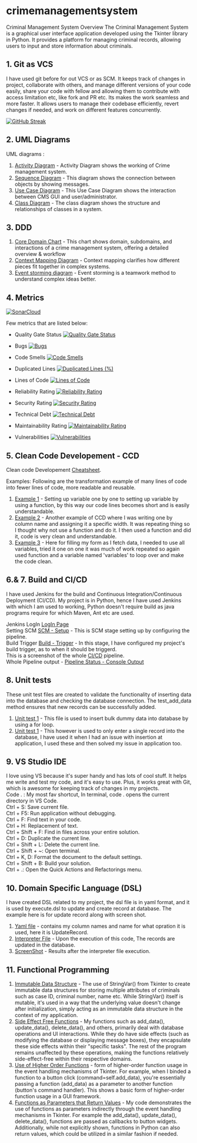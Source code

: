 # crimemanagementsystem
Criminal Management System
Overview
The Criminal Management System is a graphical user interface application developed using the Tkinter library in Python. It provides a platform for managing criminal records, allowing users to input and store information about criminals.


## 1. Git as VCS
I have used git before for out VCS or as SCM. 
It keeps track of changes in project, collaborate with others, and manage different versions of your code easily, share your code with fellow and allowing them to contribute with access limitation etc, like fork and PR etc. Its makes the work seamless and more faster. It allows users to manage their codebase efficiently, revert changes if needed, and work on different features concurrently.

[![GitHub Streak](https://github-readme-streak-stats.herokuapp.com/?user=iarsalansaeed&theme=cobalt)](https://github.com/iarsalansaeed/crimemanagementsystem)  

## 2. UML Diagrams
UML diagrams :<be>
1. [Activity Diagram](https://github.com/iarsalansaeed/crimemanagementsystem/blob/main/class-uml/activity-diagram.jpg) - Activity Diagram shows the working of Crime management system.
2. [Sequence Diagram](https://github.com/iarsalansaeed/crimemanagementsystem/blob/main/class-uml/sequence-diagram.jpg) - This diagram shows the connection between objects by showing messages.
3. [Use Case Diagram](https://github.com/iarsalansaeed/crimemanagementsystem/blob/main/class-uml/Use-case-diagram.jpg) - This Use Case Diagram shows the interaction between CMS GUI and user/administrator.
4. [Class Diagram](https://github.com/iarsalansaeed/crimemanagementsystem/blob/main/class-uml/class-diagram.jpg) - The class diagram shows the structure and relationships of classes in a system.

## 3. DDD
1. [Core Domain Chart](https://github.com/iarsalansaeed/crimemanagementsystem/blob/main/class-uml/core-domain-chartt.png) - This chart shows domain, subdomains, and interactions of a crime management system, offering a detailed overview & workflow<br>
2. [Context Mapping Diagram](https://github.com/iarsalansaeed/crimemanagementsystem/blob/main/class-uml/context-mapping-cms.png) - Context mapping clarifies how different pieces fit together in complex systems. <br>
3. [Event storming diagram](https://github.com/iarsalansaeed/crimemanagementsystem/blob/main/class-uml/event-storming.png) - Event storming is a teamwork method to understand complex ideas better. <br>

## 4. Metrics
[![SonarCloud](https://sonarcloud.io/images/project_badges/sonarcloud-white.svg)](https://sonarcloud.io/project/overview?id=iarsalansaeed_crimemanagementsystem)

Few metrics that are listed below: 

- Quality Gate Status [![Quality Gate Status](https://sonarcloud.io/api/project_badges/measure?project=iarsalansaeed_crimemanagementsystem&metric=alert_status)](https://sonarcloud.io/summary/new_code?id=iarsalansaeed_crimemanagementsystem)

- Bugs [![Bugs](https://sonarcloud.io/api/project_badges/measure?project=iarsalansaeed_crimemanagementsystem&metric=bugs)](https://sonarcloud.io/summary/new_code?id=iarsalansaeed_crimemanagementsystem)

- Code Smells [![Code Smells](https://sonarcloud.io/api/project_badges/measure?project=iarsalansaeed_crimemanagementsystem&metric=code_smells)](https://sonarcloud.io/summary/new_code?id=iarsalansaeed_crimemanagementsystem)

- Duplicated Lines [![Duplicated Lines (%)](https://sonarcloud.io/api/project_badges/measure?project=iarsalansaeed_crimemanagementsystem&metric=duplicated_lines_density)](https://sonarcloud.io/summary/new_code?id=iarsalansaeed_crimemanagementsystem)

- Lines of Code [![Lines of Code](https://sonarcloud.io/api/project_badges/measure?project=iarsalansaeed_crimemanagementsystem&metric=ncloc)](https://sonarcloud.io/summary/new_code?id=iarsalansaeed_crimemanagementsystem)

- Reliability Rating [![Reliability Rating](https://sonarcloud.io/api/project_badges/measure?project=iarsalansaeed_crimemanagementsystem&metric=reliability_rating)](https://sonarcloud.io/summary/new_code?id=iarsalansaeed_crimemanagementsystem)

- Security Rating [![Security Rating](https://sonarcloud.io/api/project_badges/measure?project=iarsalansaeed_crimemanagementsystem&metric=security_rating)](https://sonarcloud.io/summary/new_code?id=iarsalansaeed_crimemanagementsystem)

- Technical Debt [![Technical Debt](https://sonarcloud.io/api/project_badges/measure?project=iarsalansaeed_crimemanagementsystem&metric=sqale_index)](https://sonarcloud.io/summary/new_code?id=iarsalansaeed_crimemanagementsystem)

- Maintainability Rating [![Maintainability Rating](https://sonarcloud.io/api/project_badges/measure?project=iarsalansaeed_crimemanagementsystem&metric=sqale_rating)](https://sonarcloud.io/summary/new_code?id=iarsalansaeed_crimemanagementsystem)

- Vulnerabilities [![Vulnerabilities](https://sonarcloud.io/api/project_badges/measure?project=iarsalansaeed_crimemanagementsystem&metric=vulnerabilities)](https://sonarcloud.io/summary/new_code?id=iarsalansaeed_crimemanagementsystem)

## 5. Clean Code Developement - CCD
Clean code Developement [Cheatsheet](https://github.com/iarsalansaeed/crimemanagementsystem/blob/main/cheatsheet.txt).

Examples:
Following are the transformation example of many lines of code into fewer lines of code, more readable and reusable.<br>
1. [Example 1](https://github.com/iarsalansaeed/crimemanagementsystem/blob/main/criminal.py#L29-L40) - Setting up variable one by one to setting up variable by using a function, by this way our code lines becomes short and is easily understandable.<br>
2. [Example 2](https://github.com/iarsalansaeed/crimemanagementsystem/blob/main/criminal.py#L286-L315) - Another example of CCD where I was writing one by column name and assigning it a specific width. It was repeating thing so I thought why not use a function and do it. I then used a function and did it, code is very clean and understandable.
3. [Example 3](https://github.com/iarsalansaeed/crimemanagementsystem/blob/main/criminal.py#L403-L426) - Here for filling my form as I fetch data, I needed to use all variables, tried it one on one it was much of work repeated so again used function and a variable named 'variables' to loop over and make the code clean.<br>

## 6.& 7. Build and CI/CD
I have used Jenkins for the build and Continuous Integration/Continuous Deployment (CI/CD). My project is in Python, hence I have used Jenkins with which I am used to working, Python doesn't require build as java programs require for which Maven, Ant etc are used. 

Jenkins LogIn [LogIn Page]()<br>
Setting SCM [SCM - Setup](https://github.com/iarsalansaeed/crimemanagementsystem/blob/main/jenkins/SCM-jenkins-linking.png) - This is SCM stage setting up by configuring the pipeline.<br>
Build Trigger [Build - Trigger](https://github.com/iarsalansaeed/crimemanagementsystem/blob/main/jenkins/Build-triggers.png) - In this stage, I have configured my project's build trigger, as to when it should be triggerd.<br>
This is a screenshot of the whole [CI/CD](https://github.com/iarsalansaeed/crimemanagementsystem/blob/main/jenkins/Jenkins-ci-cd.png) pipeline.<br>
Whole Pipeline output - [Pipeline Status - Console Output](https://github.com/iarsalansaeed/crimemanagementsystem/blob/main/jenkins/jenkins-complete-ci-cd.png)<br>

## 8. Unit tests
These unit test files are created to validate the functionality of inserting data into the database and checking the database connection. The test_add_data method ensures that new records can be successfully added.
1. [Unit test 1](https://github.com/iarsalansaeed/crimemanagementsystem/blob/main/unittest.py) - This file is used to insert bulk dummy data into database by using a for loop.
2. [Unit test 1](https://github.com/iarsalansaeed/crimemanagementsystem/blob/main/unit-test2.py) - This however is used to only enter a single record into the database, I have used it when I had an issue with insertion at application, I used these and then solved my issue in application too.

## 9. VS Studio IDE
I love using VS because it's super handy and has lots of cool stuff. It helps me write and test my code, and it's easy to use. Plus, it works great with Git, which is awesome for keeping track of changes in my projects.<br>
Code . : My most fav shortcut, In terminal, code . opens the current directory in VS Code.<br>
Ctrl + S: Save current file.<br>
Ctrl + F5: Run application without debugging.<br>
Ctrl + F: Find text in your code.<br>
Ctrl + H: Replacement of text.<br>
Ctrl + Shift + F: Find in files across your entire solution.<br>
Ctrl + D: Duplicate the current line.<br>
Ctrl + Shift + L: Delete the current line.<br>
Ctrl + Shift + ~: Open terminal.<br>
Ctrl + K, D: Format the document to the default settings.<br>
Ctrl + Shift + B: Build your solution.<br>
Ctrl + .: Open the Quick Actions and Refactorings menu.<br>

## 10. Domain Specific Language (DSL)
I have created DSL related  to my project, the dsl file is in yaml format, and it is used by execute.dsl to update and create record at database. The example here is for update record along with screen shot.
1. [Yaml file](https://github.com/iarsalansaeed/crimemanagementsystem/blob/main/update_record.yaml) - contains my column names and name for what opration it is used, here it is UpdateRecord.
2. [Interpreter File](https://github.com/iarsalansaeed/crimemanagementsystem/blob/main/execute_dsl.py) - Upon the execution of this code, The records are updated in the database.
3. [ScreenShot](https://github.com/iarsalansaeed/crimemanagementsystem/blob/main/dsl-update-records.png) - Results after the interpreter file execution.

## 11. Functional Programming
1. [Immutable Data Structure](https://github.com/iarsalansaeed/crimemanagementsystem/blob/main/criminal.py#L13-L27) - The use of StringVar() from Tkinter to create immutable data structures for storing multiple attributes of criminals such as case ID, criminal number, name etc. While StringVar() itself is mutable, it's used in a way that the underlying value doesn't change after initialization, simply acting as an immutable data structure in the context of my application.<br>
2. [Side Effect Free Functions](https://github.com/iarsalansaeed/crimemanagementsystem/blob/main/criminal.py#L334-L384) - My functions such as add_data(), update_data(), delete_data(), and others, primarily deal with database operations and UI interactions. While they do have side effects (such as modifying the database or displaying message boxes), they encapsulate these side effects within their "specific tasks". The rest of the program remains unaffected by these operations, making the functions relatively side-effect-free within their respective domains.<br>
3. [Use of Higher Order Functions](https://github.com/iarsalansaeed/crimemanagementsystem/blob/main/criminal.py#L213-L216) - form of higher-order function usage in the event handling mechanisms of Tkinter. For example, when I binded a function to a button click (command=self.add_data), you're essentially passing a function (add_data) as a parameter to another function (button's command handler). This shows a basic form of higher-order function usage in a GUI framework.<br>
4. [Functions as Parameters that Return Values](https://github.com/iarsalansaeed/crimemanagementsystem/blob/main/criminal.py#L428-L462) - My code demonstrates the use of functions as parameters indirectly through the event handling mechanisms in Tkinter. For example the add_data(), update_data(), delete_data(), functions are passed as callbacks to button widgets. Additionally, while not explicitly shown, functions in Python can also return values, which could be utilized in a similar fashion if needed.<br> 
